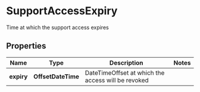 

# SupportAccessExpiry

Time at which the support access expires

## Properties

Name | Type | Description | Notes
------------ | ------------- | ------------- | -------------
**expiry** | **OffsetDateTime** | DateTimeOffset at which the access will be revoked | 



